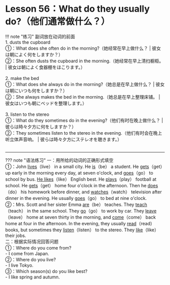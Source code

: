 # Lesson 56：What do they usually do?（他们通常做什么？）


!!! note "练习"
    副词放在动词的前面<br>
    1. dusts the cupboard<br>
    ①：What does she often do in the morning?（她经常在早上做什么？ | 彼女は朝によく何をしますか？）<br>
    ②：She often dusts the cupboard in the morning.（她经常在早上清扫橱柜。 | 彼女は朝によく食器棚をほこります。）<br>
    <br>
    2. make the bed<br>
    ①：What does she always do in the morning?（她总是在早上做什么？ | 彼女は朝にいつも何をしますか？）<br>
    ②：She always makes the bed in the morning.（她总是在早上整理床铺。 | 彼女はいつも朝にベッドを整理します。）<br>
    <br>
    3. listen to the stereo<br>
    ①：What do they sometimes do in the evening?（他们有时在晚上做什么？ | 彼らは時々夕方に何をしますか？）<br>
    ②：They sometimes listen to the stereo in the evening.（他们有时会在晚上听立体声音响。 | 彼らは時々夕方にステレオを聴きます。）<br>
    <br>


---
??? note "语法练习"
    一：用所给的动词的正确形式填空<br>
    ①：John <u>lives</u>（live） in a small city. He <u>is</u>（be） a student. He <u>gets</u>（get） up early in the morning every day, at seven o'clock, and <u>goes</u>（go） to school by bus. <u>He likes</u>（like） English best. He <u>plays</u>（play） football at school. He <u>gets</u>（get） home four o'clock in the afternoon. Then he <u>does</u>（do） his homework before dinner, and <u>watches</u>（watch） television after dinner in the evening. He usually <u>goes</u>（go） to bed at nine o'clock.<br>
    ②：Mrs. Scott and her sister Emma <u>are</u>（be） teaches. They <u>teach</u>（teach） in the same school. They <u>go</u>（go） to work by car. They <u>leave</u>（leave） home at seven thirty in the morning, and <u>come</u>（come） back home at four in the afternoon. In the evening, they usually <u>read</u>（read） books, but sometimes they <u>listen</u>（listen） to the stereo. They <u>like</u>（like） their jobs.<br>
    二：根据实际情况回答问题<br>
    ①：Where do you come from?<br>
    - I come from Japan.<br>
    ②：Where do you live?<br>
    - I live Tokyo.<br>
    ③：Which season(s) do you like best?<br>
    - I like spring and autumn.<br>

